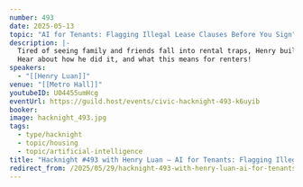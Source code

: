 ```yaml
---
number: 493
date: 2025-05-13
topic: "AI for Tenants: Flagging Illegal Lease Clauses Before You Sign"
description: |-
  Tired of seeing family and friends fall into rental traps, Henry built an AI tool (readmylease.ca) to help renters during the offer stage, when landlords often slip in questionable terms on Form 400 or the Ontario Standard Lease. An AI instantly flags illegal clauses and hidden red flags, giving tenants the clarity and confidence they need before signing.
  Hear about how he did it, and what this means for renters!
speakers:
  - "[[Henry Luan]]"
venue: "[[Metro Hall]]"
youtubeID: U04455umHcg
eventUrl: https://guild.host/events/civic-hacknight-493-k6uyib
booker:
image: hacknight_493.jpg
tags:
  - type/hacknight
  - topic/housing
  - topic/artificial-intelligence
title: "Hacknight #493 with Henry Luan – AI for Tenants: Flagging Illegal Lease Clauses Before You Sign"
redirect_from: /2025/05/29/hacknight-493-with-henry-luan-ai-for-tenants-flagging-illegal-lease-clauses-before-you-sign/
---
```




